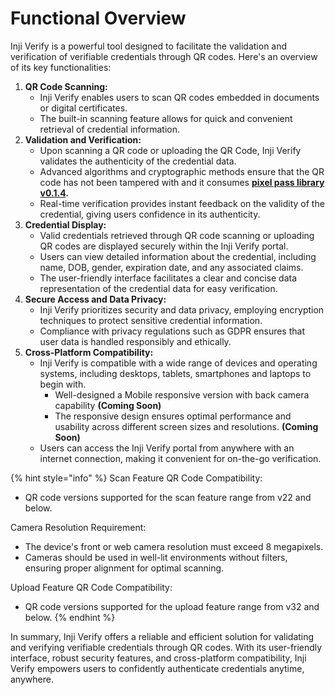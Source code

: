 # Functional Overview

Inji Verify is a powerful tool designed to facilitate the validation and verification of verifiable credentials through QR codes. Here's an overview of its key functionalities:

1. **QR Code Scanning:**
   * Inji Verify enables users to scan QR codes embedded in documents or digital certificates.
   * The built-in scanning feature allows for quick and convenient retrieval of credential information.
2. **Validation and Verification:**
   * Upon scanning a QR code or uploading the QR Code, Inji Verify validates the authenticity of the credential data.
   * Advanced algorithms and cryptographic methods ensure that the QR code has not been tampered with and it consumes [**pixel pass library v0.1.4**](https://www.npmjs.com/package/@mosip/pixelpass/v/0.1.4)**.**
   * Real-time verification provides instant feedback on the validity of the credential, giving users confidence in its authenticity.
3. **Credential Display:**
   * Valid credentials retrieved through QR code scanning or uploading QR codes are displayed securely within the Inji Verify portal.
   * Users can view detailed information about the credential, including name, DOB, gender, expiration date, and any associated claims.
   * The user-friendly interface facilitates a clear and concise data representation of the credential data for easy verification.
4. **Secure Access and Data Privacy:**
   * Inji Verify prioritizes security and data privacy, employing encryption techniques to protect sensitive credential information.
   * Compliance with privacy regulations such as GDPR ensures that user data is handled responsibly and ethically.
5. **Cross-Platform Compatibility:**
   * Inji Verify is compatible with a wide range of devices and operating systems, including desktops, tablets, smartphones and laptops to begin with.
     * Well-designed a Mobile responsive version with back camera capability **(Coming Soon)**
     * The responsive design ensures optimal performance and usability across different screen sizes and resolutions. **(Coming Soon)**
   * Users can access the Inji Verify portal from anywhere with an internet connection, making it convenient for on-the-go verification.

{% hint style="info" %}
Scan Feature QR Code Compatibility:

* QR code versions supported for the scan feature range from v22 and below.

Camera Resolution Requirement:

* The device's front or web camera resolution must exceed 8 megapixels.
* Cameras should be used in well-lit environments without filters, ensuring proper alignment for optimal scanning.

Upload Feature QR Code Compatibility:

* QR code versions supported for the upload feature range from v32 and below.
{% endhint %}

In summary, Inji Verify offers a reliable and efficient solution for validating and verifying verifiable credentials through QR codes. With its user-friendly interface, robust security features, and cross-platform compatibility, Inji Verify empowers users to confidently authenticate credentials anytime, anywhere.
